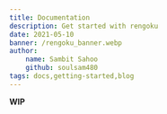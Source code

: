 ```yaml
---
title: Documentation
description: Get started with rengoku
date: 2021-05-10
banner: /rengoku_banner.webp
author: 
    name: Sambit Sahoo
    github: soulsam480
tags: docs,getting-started,blog
---
```

__WIP__